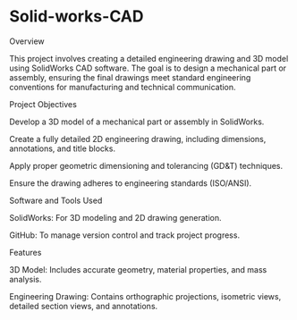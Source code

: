 # Solid-works-CAD
Overview

This project involves creating a detailed engineering drawing and 3D model using SolidWorks CAD software. The goal is to design a mechanical part or assembly, ensuring the final drawings meet standard engineering conventions for manufacturing and technical communication.

Project Objectives

Develop a 3D model of a mechanical part or assembly in SolidWorks.

Create a fully detailed 2D engineering drawing, including dimensions, annotations, and title blocks.

Apply proper geometric dimensioning and tolerancing (GD&T) techniques.

Ensure the drawing adheres to engineering standards (ISO/ANSI).

Software and Tools Used

SolidWorks: For 3D modeling and 2D drawing generation.

GitHub: To manage version control and track project progress.

Features

3D Model: Includes accurate geometry, material properties, and mass analysis.

Engineering Drawing: Contains orthographic projections, isometric views, detailed section views, and annotations.
